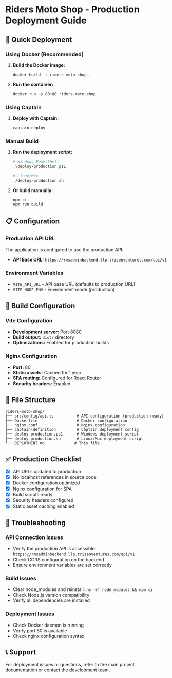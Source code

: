# Riders Moto Shop - Production Deployment Guide

## 🚀 Quick Deployment

### Using Docker (Recommended)

1. **Build the Docker image:**
   ```bash
   docker build -t riders-moto-shop .
   ```

2. **Run the container:**
   ```bash
   docker run -p 80:80 riders-moto-shop
   ```

### Using Captain

1. **Deploy with Captain:**
   ```bash
   captain deploy
   ```

### Manual Build

1. **Run the deployment script:**
   ```bash
   # Windows PowerShell
   .\deploy-production.ps1
   
   # Linux/Mac
   ./deploy-production.sh
   ```

2. **Or build manually:**
   ```bash
   npm ci
   npm run build
   ```

## 📋 Configuration

### Production API URL
The application is configured to use the production API:
- **API Base URL:** `https://rmsadminbackend.llp.trizenventures.com/api/v1`

### Environment Variables
- `VITE_API_URL` - API base URL (defaults to production URL)
- `VITE_NODE_ENV` - Environment mode (production)

## 🔧 Build Configuration

### Vite Configuration
- **Development server:** Port 8080
- **Build output:** `dist/` directory
- **Optimizations:** Enabled for production builds

### Nginx Configuration
- **Port:** 80
- **Static assets:** Cached for 1 year
- **SPA routing:** Configured for React Router
- **Security headers:** Enabled

## 📁 File Structure

```
riders-moto-shop/
├── src/config/api.ts          # API configuration (production ready)
├── Dockerfile                 # Docker configuration
├── nginx.conf                 # Nginx configuration
├── captain-definition         # Captain deployment config
├── deploy-production.ps1      # Windows deployment script
├── deploy-production.sh       # Linux/Mac deployment script
└── DEPLOYMENT.md             # This file
```

## ✅ Production Checklist

- [x] API URLs updated to production
- [x] No localhost references in source code
- [x] Docker configuration optimized
- [x] Nginx configuration for SPA
- [x] Build scripts ready
- [x] Security headers configured
- [x] Static asset caching enabled

## 🐛 Troubleshooting

### API Connection Issues
- Verify the production API is accessible: `https://rmsadminbackend.llp.trizenventures.com/api/v1`
- Check CORS configuration on the backend
- Ensure environment variables are set correctly

### Build Issues
- Clear node_modules and reinstall: `rm -rf node_modules && npm ci`
- Check Node.js version compatibility
- Verify all dependencies are installed

### Deployment Issues
- Check Docker daemon is running
- Verify port 80 is available
- Check nginx configuration syntax

## 📞 Support

For deployment issues or questions, refer to the main project documentation or contact the development team.
